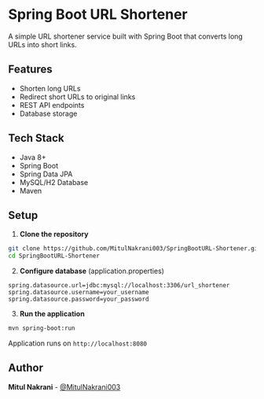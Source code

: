 # Spring Boot URL Shortener

A simple URL shortener service built with Spring Boot that converts long URLs into short links.

## Features

- Shorten long URLs
- Redirect short URLs to original links
- REST API endpoints
- Database storage

## Tech Stack

- Java 8+
- Spring Boot
- Spring Data JPA
- MySQL/H2 Database
- Maven

## Setup

1. **Clone the repository**
```bash
git clone https://github.com/MitulNakrani003/SpringBootURL-Shortener.git
cd SpringBootURL-Shortener
```

2. **Configure database** (application.properties)
```properties
spring.datasource.url=jdbc:mysql://localhost:3306/url_shortener
spring.datasource.username=your_username
spring.datasource.password=your_password
```

3. **Run the application**
```bash
mvn spring-boot:run
```

Application runs on `http://localhost:8080`

## Author

**Mitul Nakrani** - [@MitulNakrani003](https://github.com/MitulNakrani003)
